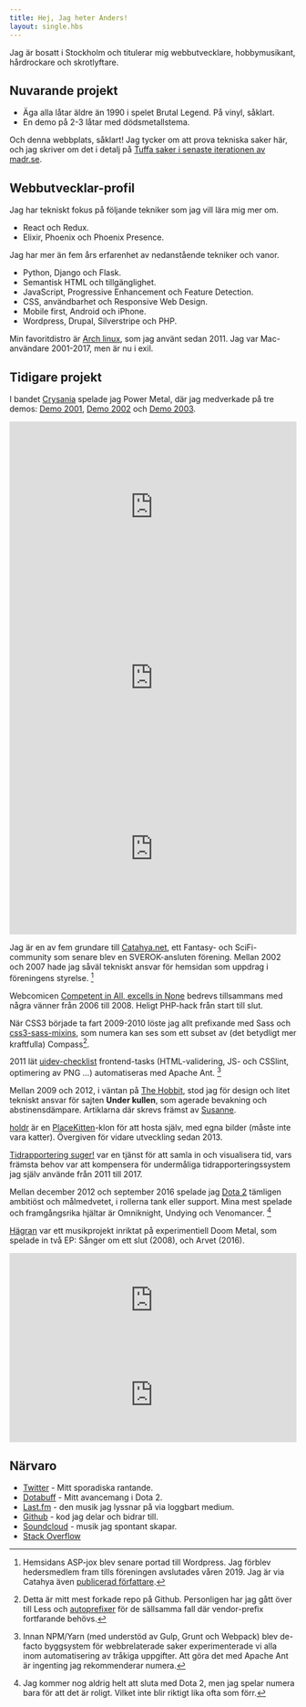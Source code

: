 ```yaml
---
title: Hej, Jag heter Anders!
layout: single.hbs
---
```


Jag är bosatt i Stockholm och titulerar mig webbutvecklare, hobbymusikant, hårdrockare och skrotlyftare.

## Nuvarande projekt

- Äga alla låtar äldre än 1990 i spelet Brutal Legend. På vinyl, såklart.
- En demo på 2-3 låtar med dödsmetallstema.

Och denna webbplats, såklart! Jag tycker om att prova tekniska saker här, och jag skriver om det i detalj på [Tuffa saker i senaste iterationen av madr.se](../2019/meta/).

## Webbutvecklar-profil

Jag har tekniskt fokus på följande tekniker som jag vill lära mig mer om.

- React och Redux.
- Elixir, Phoenix och Phoenix Presence.

Jag har mer än fem års erfarenhet av nedanstående tekniker och vanor.

- Python, Django och Flask.
- Semantisk HTML och tillgänglighet.
- JavaScript, Progressive Enhancement och Feature Detection.
- CSS, användbarhet och Responsive Web Design.
- Mobile first, Android och iPhone.
- Wordpress, Drupal, Silverstripe och PHP.

Min favoritdistro är [Arch linux](https://archlinux.org), som jag använt sedan 2011. Jag var Mac-användare 2001-2017, men är nu i exil.

## Tidigare projekt

I bandet [Crysania](http://www.last.fm/music/Crysania) spelade jag Power Metal, där jag medverkade på tre demos: [Demo 2001](https://soundcloud.com/madr/sets/demo-2001), [Demo 2002](https://soundcloud.com/madr/sets/crysania-demo-2002) och [Demo 2003](https://soundcloud.com/madr/sets/crysania-demo-2003).

<iframe width="100%" height="300" scrolling="no" frameborder="no" allow="autoplay" src="https://w.soundcloud.com/player/?url=https%3A//api.soundcloud.com/playlists/479681&color=%23ff5500&auto_play=false&hide_related=false&show_comments=true&show_user=true&show_reposts=false&show_teaser=true&visual=true"></iframe>

<iframe width="100%" height="300" scrolling="no" frameborder="no" allow="autoplay" src="https://w.soundcloud.com/player/?url=https%3A//api.soundcloud.com/playlists/479660&color=%23ff5500&auto_play=false&hide_related=false&show_comments=true&show_user=true&show_reposts=false&show_teaser=true&visual=true"></iframe>

<iframe width="100%" height="300" scrolling="no" frameborder="no" allow="autoplay" src="https://w.soundcloud.com/player/?url=https%3A//api.soundcloud.com/playlists/479647&color=%23ff5500&auto_play=false&hide_related=false&show_comments=true&show_user=true&show_reposts=false&show_teaser=true&visual=true"></iframe>

Jag är en av fem grundare till [Catahya.net](http://catahya.net), ett Fantasy- och SciFi-community som senare blev en SVEROK-ansluten förening. Mellan 2002 och 2007 hade jag såväl tekniskt ansvar för hemsidan som uppdrag i föreningens styrelse. [^0]

Webcomicen [Competent in All, excells in None](http://www.cia-ein.com) bedrevs tillsammans med några vänner från 2006 till 2008. Heligt PHP-hack från start till slut.

När CSS3 började ta fart 2009-2010 löste jag allt prefixande med Sass och [css3-sass-mixins](https://github.com/madr/css3-sass-mixins), som numera kan ses som ett subset av (det betydligt mer kraftfulla) Compass[^1].

2011 lät [uidev-checklist](https://github.com/madr/uidev-checklist) frontend-tasks (HTML-validering, JS- och CSSlint, optimering av PNG ...) automatiseras med Apache Ant. [^2]

Mellan 2009 och 2012, i väntan på [The Hobbit](http://www.imdb.com/title/tt0903624/), stod jag för design och litet tekniskt ansvar för sajten **Under kullen**, som agerade bevakning och abstinensdämpare. Artiklarna där skrevs främst av [Susanne](https://twitter.com/askdotra).

[holdr](https://github.com/madr/holdr) är en [PlaceKitten](http://placekitten.com)-klon för att hosta själv, med egna bilder (måste inte vara katter). Övergiven för vidare utveckling sedan 2013.

[Tidrapportering suger!](https://github.com/madr/tajm) var en tjänst för att samla in och visualisera tid, vars främsta behov var att kompensera för undermåliga tidrapporteringssystem jag själv använde från 2011 till 2017.

Mellan december 2012 och september 2016 spelade jag [Dota 2](https://www.dotabuff.com/players/42850321) tämligen ambitiöst och målmedvetet, i rollerna tank eller support. Mina mest spelade och framgångsrika hjältar är Omniknight, Undying och Venomancer. [^3]

[Hägran](http://soundcloud.com/hagran) var ett musikprojekt inriktat på experimentiell Doom Metal, som spelade in två EP: Sånger om ett slut (2008), och Arvet (2016).

<iframe width="100%" height="166" scrolling="no" frameborder="no" allow="autoplay" src="https://w.soundcloud.com/player/?url=https%3A//api.soundcloud.com/tracks/338405901&color=%23ff5500&auto_play=false&hide_related=false&show_comments=true&show_user=true&show_reposts=false&show_teaser=true"></iframe>

<iframe width="100%" height="166" scrolling="no" frameborder="no" allow="autoplay" src="https://w.soundcloud.com/player/?url=https%3A//api.soundcloud.com/tracks/338405905&color=%23ff5500&auto_play=false&hide_related=false&show_comments=true&show_user=true&show_reposts=false&show_teaser=true"></iframe>

## Närvaro

- [Twitter](https://twitter.com/madr_se) - Mitt sporadiska rantande.
- [Dotabuff](https://www.dotabuff.com/players/42850321) - Mitt avancemang i Dota 2.
- [Last.fm](http://www.lastfm.se/user/Madr) - den musik jag lyssnar på via loggbart medium.
- [Github](https://github.com/madr) - kod jag delar och bidrar till.
- [Soundcloud](https://soundcloud.com/madr) - musik jag spontant skapar.
- [Stack Overflow](http://stackoverflow.com/users/512382/madr)

[^0]: Hemsidans ASP-jox blev senare portad till Wordpress. Jag förblev hedersmedlem fram tills föreningen avslutades våren 2019. Jag är via Catahya även [publicerad författare](https://www.goodreads.com/author/show/7245013.Mars_Ytterstr_m).
[^1]: Detta är mitt mest forkade repo på Github. Personligen har jag gått över till Less och [autoprefixer](https://www.npmjs.com/package/autoprefixer) för de sällsamma fall där vendor-prefix fortfarande behövs.
[^2]: Innan NPM/Yarn (med understöd av Gulp, Grunt och Webpack) blev de-facto byggsystem för webbrelaterade saker experimenterade vi alla inom automatisering av tråkiga uppgifter. Att göra det med Apache Ant är ingenting jag rekommenderar numera.
[^3]: Jag kommer nog aldrig helt att sluta med Dota 2, men jag spelar numera bara för att det är roligt. Vilket inte blir riktigt lika ofta som förr.
